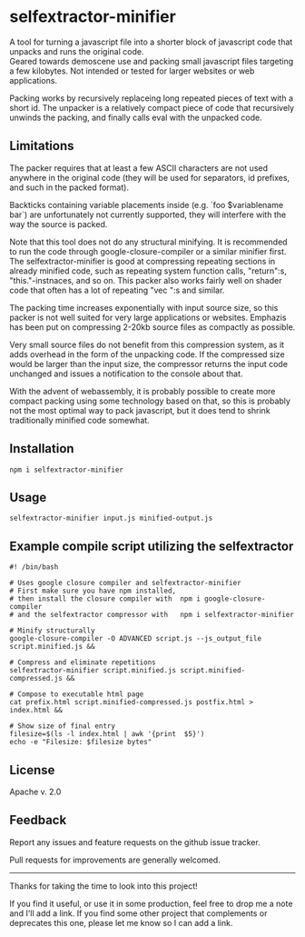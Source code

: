 # selfextractor-minifier

A tool for turning a javascript file into a shorter block of javascript code that unpacks and runs the original code.  
Geared towards demoscene use and packing small javascript files targeting a few kilobytes.
Not intended or tested for larger websites or web applications.

Packing works by recursively replaceing long repeated pieces of text with a short id.  The unpacker is a relatively compact piece of code that recursively unwinds the packing, and finally calls eval with the unpacked code.

## Limitations

The packer requires that at least a few ASCII characters are not used anywhere in the original code (they will be used for separators, id prefixes, and such in the packed format).

Backticks containing variable placements inside (e.g. \`foo $variablename bar\`) are unfortunately not currently supported, they will interfere with the way the source is packed.

Note that this tool does not do any structural minifying.  It is recommended to run the code through google-closure-compiler or a similar minifier first.  The selfextractor-minifier is good at compressing repeating sections in already minified code, such as repeating system function calls, "return":s, "this."-instnaces, and so on.  This packer also works fairly well on shader code that often has a lot of repeating "vec ":s and similar.

The packing time increases exponentially with input source size, so this packer is not well suited for very large applications or websites.  Emphazis has been put on compressing 2-20kb source files as compactly as possible.

Very small source files do not benefit from this compression system, as it adds overhead in the form of the unpacking code.  If the compressed size would be larger than the input size, the compressor returns the input code unchanged and issues a notification to the console about that.

With the advent of webassembly, it is probably possible to create more compact packing using some technology based on that, so this is probably not the most optimal way to pack javascript, but it does tend to shrink traditionally minified code somewhat.

## Installation

    npm i selfextractor-minifier

## Usage

    selfextractor-minifier input.js minified-output.js


## Example compile script utilizing the selfextractor

    #! /bin/bash
    
    # Uses google closure compiler and selfextractor-minifier
    # First make sure you have npm installed,
    # then install the closure compiler with  npm i google-closure-compiler
    # and the selfextractor compressor with   npm i selfextractor-minifier
    
    # Minify structurally
    google-closure-compiler -O ADVANCED script.js --js_output_file script.minified.js &&

    # Compress and eliminate repetitions
    selfextractor-minifier script.minified.js script.minified-compressed.js &&
    
    # Compose to executable html page
    cat prefix.html script.minified-compressed.js postfix.html > index.html &&
    
    # Show size of final entry
    filesize=$(ls -l index.html | awk '{print  $5}')
    echo -e "Filesize: $filesize bytes"
  

## License

Apache v. 2.0


## Feedback

Report any issues and feature requests on the github issue tracker.

Pull requests for improvements are generally welcomed.

----

Thanks for taking the time to look into this project!

If you find it useful, or use it in some production, feel free to drop me a note and I'll add a link.
If you find some other project that complements or deprecates this one, please let me know so I can add a link.
